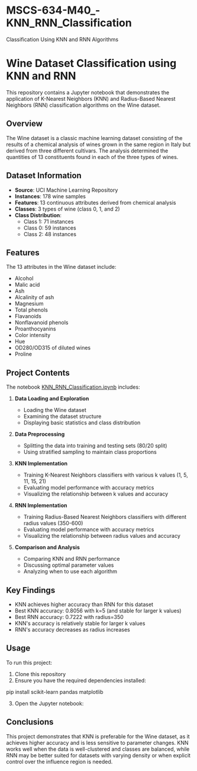 # MSCS-634-M40_-KNN_RNN_Classification
Classification Using KNN and RNN Algorithms


# Wine Dataset Classification using KNN and RNN

This repository contains a Jupyter notebook that demonstrates the application of K-Nearest Neighbors (KNN) and Radius-Based Nearest Neighbors (RNN) classification algorithms on the Wine dataset.

## Overview

The Wine dataset is a classic machine learning dataset consisting of the results of a chemical analysis of wines grown in the same region in Italy but derived from three different cultivars. The analysis determined the quantities of 13 constituents found in each of the three types of wines.

## Dataset Information

- **Source**: UCI Machine Learning Repository
- **Instances**: 178 wine samples
- **Features**: 13 continuous attributes derived from chemical analysis
- **Classes**: 3 types of wine (class 0, 1, and 2)
- **Class Distribution**: 
  - Class 1: 71 instances
  - Class 0: 59 instances
  - Class 2: 48 instances

## Features

The 13 attributes in the Wine dataset include:
- Alcohol
- Malic acid
- Ash
- Alcalinity of ash
- Magnesium
- Total phenols
- Flavanoids
- Nonflavanoid phenols
- Proanthocyanins
- Color intensity
- Hue
- OD280/OD315 of diluted wines
- Proline

## Project Contents

The notebook [KNN_RNN_Classification.ipynb](KNN_RNN_Classification.ipynb) includes:

1. **Data Loading and Exploration**
   - Loading the Wine dataset
   - Examining the dataset structure
   - Displaying basic statistics and class distribution

2. **Data Preprocessing**
   - Splitting the data into training and testing sets (80/20 split)
   - Using stratified sampling to maintain class proportions

3. **KNN Implementation**
   - Training K-Nearest Neighbors classifiers with various k values (1, 5, 11, 15, 21)
   - Evaluating model performance with accuracy metrics
   - Visualizing the relationship between k values and accuracy

4. **RNN Implementation**
   - Training Radius-Based Nearest Neighbors classifiers with different radius values (350-600)
   - Evaluating model performance with accuracy metrics
   - Visualizing the relationship between radius values and accuracy

5. **Comparison and Analysis**
   - Comparing KNN and RNN performance
   - Discussing optimal parameter values
   - Analyzing when to use each algorithm

## Key Findings

- KNN achieves higher accuracy than RNN for this dataset
- Best KNN accuracy: 0.8056 with k=5 (and stable for larger k values)
- Best RNN accuracy: 0.7222 with radius=350
- KNN's accuracy is relatively stable for larger k values
- RNN's accuracy decreases as radius increases

## Usage

To run this project:

1. Clone this repository
2. Ensure you have the required dependencies installed:


pip install scikit-learn pandas matplotlib

3. Open the Jupyter notebook:


## Conclusions

This project demonstrates that KNN is preferable for the Wine dataset, as it achieves higher accuracy and is less sensitive to parameter changes. KNN works well when the data is well-clustered and classes are balanced, while RNN may be better suited for datasets with varying density or when explicit control over the influence region is needed.

